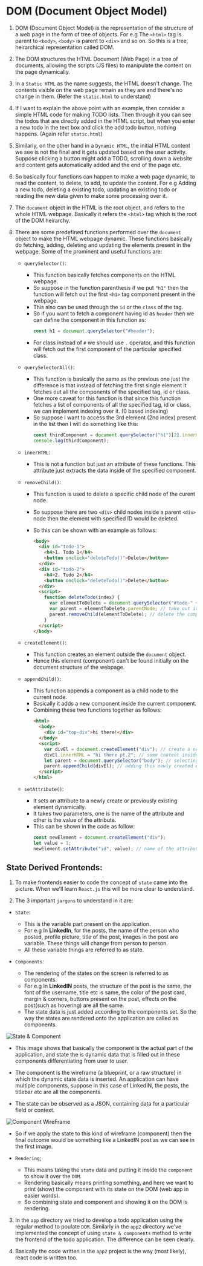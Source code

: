 # DOM (Document Object Model)

1. DOM (Document Object Model) is the representation of the structure of a web page in the form of tree of objects. For e.g The `<html>` tag is parent to `<body>`, `<body>` is parent to `<div>` and so on. So this is a tree, heirarchical representation called DOM.

2. The DOM structures the HTML Document (Web Page) in a tree of documents, allowing the scripts (JS files) to manipulate the content on the page dynamically.

3. In a `Static HTML` as the name suggests, the HTML doesn't change. The contents visible on the web page remain as they are and there's no change in them. (Refer the `static.html` to understand)

4. If I want to explain the above point with an example, then consider a simple HTML code for making TODO lists. Then through it you can see the todos that are directly added in the HTML script, but when you enter a new todo in the text box and click the add todo button, nothing happens. (Again refer `static.html`)

5. Similarly, on the other hand in a `Dynamic HTML`, the initial HTML content we see is not the final and it gets updated based on the user activity. Suppose clicking a button might add a TODO, scrolling down a website and content gets automatically added and the end of the page etc.

6. So basically four functions can happen to make a web page dynamic, to read the content, to delete, to add, to update the content. For e.g Adding a new todo, deleting a existing todo, updating an existing todo or reading the new data given to make some processing over it.

7. The `document` object in the HTML is the root object, and refers to the whole HTML webpage. Basically it refers the `<html>` tag which is the root of the DOM heirarchy.

8. There are some predefined functions performed over the `document` object to make the HTML webpage dynamic. These functions basically do fetching, adding, deleting and updating the elements present in the webpage. Some of the prominent and useful functions are:

   - `querySelector()`:

     - This function basically fetches components on the HTML webpage.
     - So suppose in the function parenthesis if we put `"h1"` then the function will fetch out the first `<h1>` tag component present in the webpage.
     - This also can be used through the `id` or the `class` of the tag.
     - So if you want to fetch a component having id as `header` then we can define the component in this function as:
       ```javascript
       const h1 = document.querySelector("#header");
       ```
     - For class instead of `#` we should use `.` operator, and this function will fetch out the first component of the particular specified class.

   - `querySelectorAll()`:

     - This function is basically the same as the previous one just the difference is that instead of fetching the first single element it fetches out all the components of the specified tag, id or class.
     - One more caveat for this function is that since this function fetches a list of components of all the specified tag, id or class, we can implement indexing over it. (0 based indexing)
     - So suppose I want to access the 3rd element (2nd index) present in the list then I will do something like this:
       ```javascript
       const thirdComponent = document.querySelector("h1")[2].innerHTML;
       console.log(thirdComponent);
       ```

   - `innerHTML`:

     - This is not a function but just an attribute of these functions. This attribute just extracts the data inside of the specified component.

   - `removeChild()`:

     - This function is used to delete a specific child node of the curent node.
     - So suppose there are two `<div>` child nodes inside a parent `<div>` node then the element with specified ID would be deleted.
     - So this can be shown with an example as follows:

       ```html
       <body>
         <div id="todo-1">
           <h4>1. Todo 1</h4>
           <button onclick="deleteTodo()">Delete</button>
         </div>
         <div id="todo-2">
           <h4>2. Todo 2</h4>
           <button onclick="deleteTodo()">Delete</button>
         </div>
         <script>
           function deleteTodo(index) {
             var elementToDelete = document.querySelector("#todo-" + index); // select the component to be deleted
             var parent = elementToDelete.parentNode; // take out its parent
             parent.removeChild(elementToDelete); // delete the component through this parent
           }
         </script>
       </body>
       ```

   - `createElement()`:

     - This function creates an element outside the `document` object.
     - Hence this element (component) can't be found initially on the document structure of the webpage.

   - `appendChild()`:

     - This function appends a component as a child node to the current node.
     - Basically it adds a new component inside the current component.
     - Combining these two functions together as follows:
       ```html
       <html>
         <body>
           <div id="top-div">hi there!</div>
         </body>
         <script>
           var divEl = document.createElement("div"); // create a new element
           divEl.innerHTML = "hi there pt.2"; // some content inside the new element
           let parent = document.querySelector("body"); // selecting the parent node i.e the body
           parent.appendChild(divEl); // adding this newly created element to the webpage
         </script>
       </html>
       ```

   - `setAttribute()`:
     - It sets an attribute to a newly create or previously existing element dynamically.
     - It takes two parameters, one is the name of the attribute and other is the value of the attribute.
     - This can be shown in the code as follow:
       ```javascript
       const newElement = document.createElement("div");
       let value = 1;
       newElement.setAttribute("id", value); // name of the attribute is "id" and value is 1
       ```

## State Derived Frontends:

1. To make frontends easier to code the concept of `state` came into the picture. When we'll learn `React.js` this will be more clear to understand.

2. The 3 important `jargons` to understand in it are:

- `State`:

  - This is the variable part present on the application.
  - For e.g In **LinkedIn**, for the posts, the name of the person who posted, profile picture, title of the post, images in the post are variable. These things will change from person to person.
  - All these variable things are referred to as state.

- `Components`:

  - The rendering of the states on the screen is referred to as components.
  - For e.g In **LinkedIN** posts, the structure of the post is the same, the font of the username, title etc is same, the color of the post card, margin & corners, buttons present on the post, effects on the post(such as hovering) are all the same.
  - The state data is just added according to the components set. So the way the states are rendered onto the application are called as components.

![State & Component](./imgs/state_component.png)

- This image shows that basically the component is the actual part of the application, and state the is dynamic data that is filled out in these components differentiating from user to user.

- The component is the wireframe (a blueprint, or a raw structure) in which the dynamic state data is inserted. An application can have multiple components, suppose in this case of LinkedIN, the posts, the titlebar etc are all the components.

- The state can be observed as a JSON, containing data for a particular field or context.

![Component WireFrame](./imgs/component.png)

- So if we apply the state to this kind of wireframe (component) then the final outcome would be something like a LinkedIN post as we can see in the first image.

- `Rendering`;

  - This means taking the `state` data and putting it inside the `component` to show it over the `DOM`.
  - Rendering basically means printing something, and here we want to print (show) the component with its state on the DOM (web app in easier words).
  - So combining state and component and showing it on the DOM is rendering.

3. In the `app` directory we tried to develop a todo application using the regular method to poulate `DOM`. Similarly in the `app2` directory we've implemented the concept of using `state & components` method to write the frontend of the todo application. The difference can be seen clearly.

4. Basically the code written in the `app2` project is the way (most likely), react code is written too.
